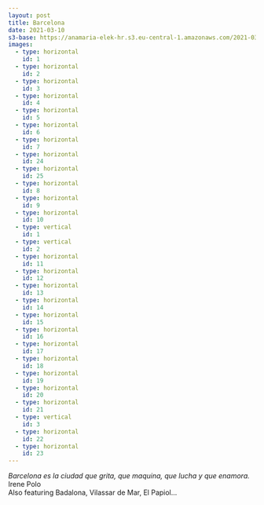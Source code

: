 ```yaml
---
layout: post
title: Barcelona
date: 2021-03-10
s3-base: https://anamaria-elek-hr.s3.eu-central-1.amazonaws.com/2021-03-28-barcelona
images:
  - type: horizontal
    id: 1
  - type: horizontal
    id: 2
  - type: horizontal
    id: 3
  - type: horizontal
    id: 4
  - type: horizontal
    id: 5
  - type: horizontal
    id: 6
  - type: horizontal
    id: 7
  - type: horizontal
    id: 24
  - type: horizontal
    id: 25
  - type: horizontal
    id: 8
  - type: horizontal
    id: 9
  - type: horizontal
    id: 10
  - type: vertical
    id: 1
  - type: vertical
    id: 2
  - type: horizontal
    id: 11
  - type: horizontal
    id: 12
  - type: horizontal
    id: 13
  - type: horizontal
    id: 14
  - type: horizontal
    id: 15
  - type: horizontal
    id: 16
  - type: horizontal
    id: 17
  - type: horizontal
    id: 18
  - type: horizontal
    id: 19
  - type: horizontal
    id: 20
  - type: horizontal
    id: 21
  - type: vertical
    id: 3
  - type: horizontal
    id: 22
  - type: horizontal
    id: 23
---
```


*Barcelona es la ciudad que grita, que maquina, que lucha y que enamora.*  
Irene Polo  
Also featuring Badalona, Vilassar de Mar, El Papiol...